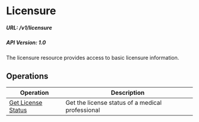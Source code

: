 # Licensure

##### URL: /v1/licensure
##### API Version: 1.0

The licensure resource provides access to basic licensure information.

## Operations

| Operation | Description |
| --------- | ----------- |
| [Get License Status](get-license-status.md) |Get the license status of a medical professional |
